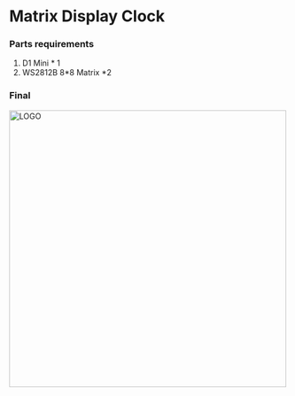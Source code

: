  
# Matrix Display Clock
 
### Parts requirements
1. D1 Mini * 1
2. WS2812B 8*8 Matrix *2

### Final
<img src="https://imgur.com/KzJzTY7.png" width = "500" height = "500" alt="LOGO" align=center/>
